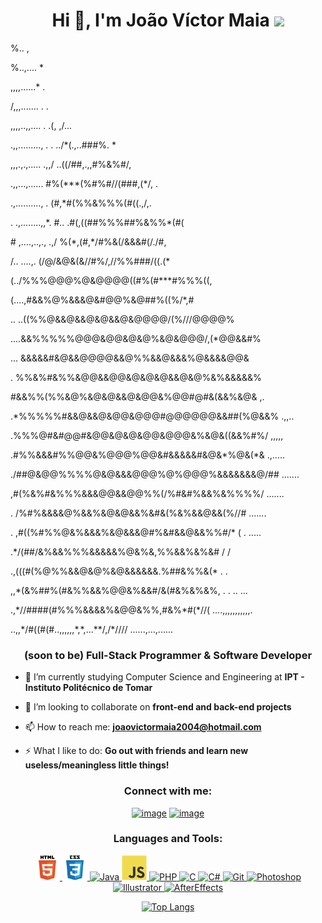 <h1 align="center">Hi 👋, I'm João Víctor Maia <img height="40" src="https://64.media.tumblr.com/3848e5ce9550ab723c4c17ae5c2c830d/cbbf628e3f78039b-9c/s1280x1920/b184a988a5bd644f8a98544c2624d362aef3094c.gifv"></h1>


<p>                        %..  ,                                                  </p>
<p>                     %..,....  *                                                </p>
<p>                     ,,,,......*          .                                     </p>
<p>                    /,,,.......                        .  .                     </p>
<p>                    ,,,,..,,....            . .(, ,/...                         </p>
<p>                   .,,.........,  .  .   ../*(.,..###%. *                       </p>
<p>                   ,,,.,.,.....   .,,/ ..((/##,.,,#%&%#/,                       </p>
<p>                 .,,...,......      #%(***(%#%#//(###,(*/, .                    </p>
<p>                 .,..........,  .    (#,*#(%%&%%%(#((.,/,.                      </p>
<p>          .     .,........,,*. #..  .#(,((##%%%##%&%%*(#(                       </p>
<p>               # ,....,..,., .,/ %(*,(#,*/#%&(/&&&#(/./#,                       </p>
<p>                /.. ....,. (/@/&@&(&//#%/,//%%###/((.(*                         </p>
<p>                   (../%%%@@@%@&@@@@((#%(#***#%%%((,                            </p>
<p>              (....,#&&%@%&&&@&#@@%&@##%((%/*,#                                 </p>
<p>           .. ..((%%@&&@&&@&@&&@&@@@@/(%///@@@@%                                </p>
<p>        ....&&%%%%%@@@&@@&@&@%&@&@@@/,(*@@&&#%                                </p>
<p>        ...  &&&&&#&@&&@@@@&&@%%&&@&&&%@&&&&@@&                                 </p>
<p>          . %%&%#&%%&@@&&@@&@&@&@&&@&@%&%&&&&&%                                 </p>
<p>           #&&%%(%%&@%&@&@&&@&@@&%@@#@#&(&&%&@&  ,.                             </p>
<p>         .*%%%%%#&&@&&@&@@&@@@#@@@@@@&&##(%@&&% .,,..                           </p>
<p>         .%%%@#&#@@#&@@&@&@&@@&@@@&%&@&((&&%#%/ ,,,,,                           </p>
<p>        .#%%&&&#%%@@&%@@@%@@&#&&&&&#&@&*%@&(*& .,.....                          </p>
<p>     ./##@&@@%%%%@&@&&&@@@%@%@@@%&&&&&&&@/## .......                          </p>
<p>       ,#(%&%#&%%%&&&@@&&@@%%(/%#&#%&&%&%%%%/ .......                           </p>
<p>     . /%#%&&&&@%&&%&@&@&&%&#&(%&%&&@&&(%//#  .......                           </p>
<p>.     ,#((%#%%@&%&&&%&@&&&@#%&#&&@&&%%#/* ( .  .....                            </p>
<p>     .*/(##/&%&&%%%&&&&&%@&%&,%%&&%&%&# / /                                     </p>
<p>    .,(((#(%@%%&&@&@%&@&&&&&&.%##&%%&(* .   .                                   </p>
<p>    ,,*(&%##%(#&%%&&%@@&%&&#/&(#&%&%&%,  .  .                       ..       ...</p>
<p>  .,*//####(#%%%&&&&%&@@&%%,#&%*#(*//(                         ....,,,,,,,,,,,. </p>
<p> ..,,*/#((#(#..,,,,,,*,*,...**/,/*////                     ......,...,......    </p>



<h3 align="center">(soon to be) Full-Stack Programmer & Software Developer</h3>

- 🌱 I’m currently studying Computer Science and Engineering at **IPT - Instituto Politécnico de Tomar**

- 👯 I’m looking to collaborate on **front-end and back-end projects**

- 📫 How to reach me: **joaovictormaia2004@hotmail.com**

- ⚡ What I like to do: **Go out with friends and learn new useless/meaningless little things!**


<h3 align="center">Connect with me:</h3>
<div align="center">

[![image](https://img.shields.io/badge/LinkedIn-0077B5?style=for-the-badge&logo=linkedin&logoColor=white)](https://www.linkedin.com/in/jo%C3%A3o-v%C3%ADctor-maia-3726b0281/)
[![image](https://img.shields.io/badge/Instagram-E4405F?style=for-the-badge&logo=instagram&logoColor=white)](https://www.instagram.com/sirvictahh/)

</div>

<h3 align="center">Languages and Tools:</h3>

<p align="center">
  <a href="https://www.w3.org/html/" target="_blank">
    <img src="https://raw.githubusercontent.com/devicons/devicon/master/icons/html5/html5-original-wordmark.svg" alt="html5" width="40" height="40"/>
  </a>
  <a href="https://www.w3schools.com/css/" target="_blank">
    <img src="https://raw.githubusercontent.com/devicons/devicon/master/icons/css3/css3-original-wordmark.svg" alt="css3" width="40" height="40"/>
  </a>
  <a href="https://www.java.com/pt-BR/" target="_blank">
    <img src="https://cdn.jsdelivr.net/gh/devicons/devicon/icons/java/java-original.svg" alt="Java" width="40" height="40"/>
  </a>  
  
  <a href="https://developer.mozilla.org/en-US/docs/Web/JavaScript" target="_blank">
    <img src="https://raw.githubusercontent.com/devicons/devicon/master/icons/javascript/javascript-original.svg" alt="javascript" width="40" height="40"/>
  </a>
  <a href="https://www.php.net/" target="_blank">
    <img src="https://cdn.jsdelivr.net/gh/devicons/devicon/icons/php/php-plain.svg" alt="PHP" width="40" height="40"/>
  </a>
  <a href="https://pt.wikipedia.org/wiki/C_(linguagem_de_programa%C3%A7%C3%A3o)" target="_blank">
    <img src="https://cdn.jsdelivr.net/gh/devicons/devicon/icons/c/c-line.svg" alt="C" width="40" height="40"/>
  </a>
  <a href="https://learn.microsoft.com/en-us/dotnet/csharp/" target="_blank">
    <img src="https://cdn.jsdelivr.net/gh/devicons/devicon/icons/csharp/csharp-line.svg" alt="C#" width="40" height="40"/>
  </a>
  <a href="https://git-scm.com/" target="_blank">
    <img src="https://cdn.jsdelivr.net/gh/devicons/devicon/icons/github/github-original.svg" alt="Git" width="40" height="40"/>
  </a>
   <a href="https://www.adobe.com/?mv=affiliate&mv2=red" target="_blank">
    <img src="https://cdn.jsdelivr.net/gh/devicons/devicon/icons/photoshop/photoshop-line.svg" alt="Photoshop" width="40" height="40"/>
  </a>
   <a href="https://www.adobe.com/?mv=affiliate&mv2=red" target="_blank">
    <img src="https://cdn.jsdelivr.net/gh/devicons/devicon/icons/illustrator/illustrator-line.svg" alt="Illustrator" width="40" height="40"/>
  </a>
  <a href="https://www.adobe.com/?mv=affiliate&mv2=red" target="_blank">
    <img src="https://cdn.jsdelivr.net/gh/devicons/devicon/icons/aftereffects/aftereffects-plain.svg" alt="AfterEffects" width="40" height="40"/>
  </a>
</p>

<div align="center">
  
[![Top Langs](https://github-readme-stats-git-masterrstaa-rickstaa.vercel.app/api/top-langs/?username=sirvictahh&theme=dracula)](https://github.com/anuraghazra/github-readme-stats)
  
</div>
